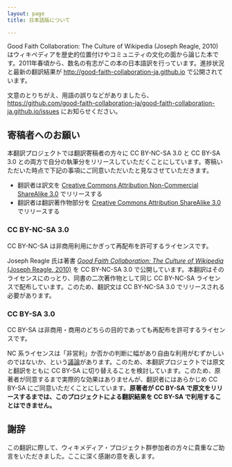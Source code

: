 ```yaml
---
layout: page
title: 日本語版について

---
```


Good Faith Collaboration: The Culture of Wikipedia (Joseph Reagle, 2010) はウィキペディアを歴史的位置付けやコミュニティの文化の面から論じた本です。2011年春頃から、数名の有志がこの本の日本語訳を行っています。進捗状況と最新の翻訳結果が http://good-faith-collaboration-ja.github.io で公開されています。

文意のとりちがえ、用語の誤りなどがありましたら、 https://github.com/good-faith-collaboration-ja/good-faith-collaboration-ja.github.io/issues にお知らせください。

## 寄稿者へのお願い

本翻訳プロジェクトでは翻訳寄稿者の方々に CC BY-NC-SA 3.0 と CC BY-SA 3.0 との両方で自分の執筆分をリリースしていただくことにしています。寄稿いただいた時点で下記の事項にご同意いただいたと見なさせていただきます。

* 翻訳者は訳文を [Creative Commons Attribution Non-Commercial ShareAlike 3.0](http://creativecommons.org/licenses/by-nc-sa/3.0/) でリリースする
* 翻訳者は翻訳著作物部分を [Creative Commons Attribution ShareAlike 3.0](http://creativecommons.org/licenses/by-sa/3.0/) でリリースする

### CC BY-NC-SA 3.0

CC BY-NC-SA は非商用利用にかぎって再配布を許可するライセンスです。

Joseph Reagle 氏は著書 [*Good Faith Collaboration: The Culture of Wikipedia* (Joseph Reagle, 2010)](http://reagle.org/joseph/2010/gfc/) を CC BY-NC-SA 3.0 で公開しています。本翻訳はそのライセンスにのっとり、同書の二次著作物として同じ CC BY-NC-SA ライセンスで配布しています。このため、翻訳文は CC BY-NC-SA 3.0 でリリースされる必要があります。

### CC BY-SA 3.0

CC BY-SA は非商用・商用のどちらの目的であっても再配布を許可するライセンスです。

NC 系ライセンスは「非営利」か否かの判断に幅があり自由な利用がむずかしいのではないか、という[議論](http://wiki.creativecommons.org/NonCommercial)があります。このため、本翻訳プロジェクトでは原文と翻訳をともに CC BY-SA に切り替えることを検討しています。このため、原著者が同意するまで実際的な効果はありませんが、翻訳者にはあらかじめ CC BY-SA にご同意いただくことにしています。**原著者が CC BY-SA で原文をリリースするまでは、このプロジェクトによる翻訳結果を CC BY-SA で利用することはできません。**

## 謝辞

この翻訳に際して、ウィキメディア・プロジェクト群参加者の方々に貴重なご助言をいただきました。ここに深く感謝の意を表します。
